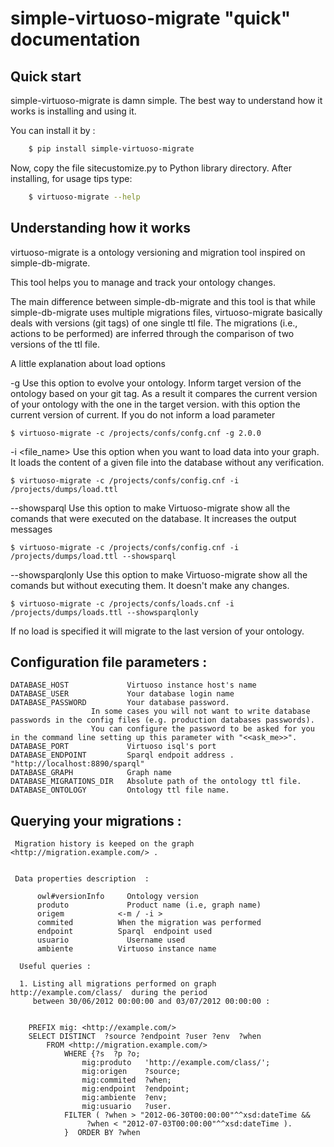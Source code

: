 # simple-virtuoso-migrate "quick" documentation 


## Quick start

simple-virtuoso-migrate is damn simple. The best way to understand how it works is installing and using it.

You can install it by :

```bash
    $ pip install simple-virtuoso-migrate
```
Now, copy the file sitecustomize.py to Python library directory. After installing, for usage tips type:

```bash
    $ virtuoso-migrate --help
```

## Understanding how it works

virtuoso-migrate is a ontology versioning and migration tool inspired on simple-db-migrate.

This tool helps you to manage and track your ontology changes.

The main difference between simple-db-migrate and this tool is that while simple-db-migrate uses multiple migrations files, virtuoso-migrate basically deals with versions (git tags) of one single ttl file. The migrations (i.e.,  actions to be performed) are inferred through the comparison of two versions of the ttl file.

A little explanation about load options

   -g  <version>   Use this option to evolve your ontology. Inform target version of the ontology based on your git tag. As a result it compares the current version of your ontology with the one in the target version.
                   with this option the current version of current.  If you do not inform a load parameter

    $ virtuoso-migrate -c /projects/confs/confg.cnf -g 2.0.0

   -i <file_name>  Use this option when you want to load data into your graph.
                   It loads the content of a given file into the database without any verification.

    $ virtuoso-migrate -c /projects/confs/config.cnf -i /projects/dumps/load.ttl


  --showsparql    Use this option to make Virtuoso-migrate show all the comands that were executed on the database. It increases the output messages

    $ virtuoso-migrate -c /projects/confs/config.cnf -i /projects/dumps/load.ttl --showsparql

  --showsparqlonly Use this option to make Virtuoso-migrate show all the comands but without executing them. It doesn't make any changes.

    $ virtuoso-migrate -c /projects/confs/loads.cnf -i /projects/dumps/loads.ttl --showsparqlonly

If no load is specified it will migrate to the last version of your ontology.

## Configuration file parameters :

    DATABASE_HOST             Virtuoso instance host's name
    DATABASE_USER             Your database login name
    DATABASE_PASSWORD         Your database password.
		              In some cases you will not want to write database passwords in the config files (e.g. production databases passwords).
		              You can configure the password to be asked for you in the command line setting up this parameter with "<<ask_me>>".
    DATABASE_PORT             Virtuoso isql's port
    DATABASE_ENDPOINT         Sparql endpoit address . "http://localhost:8890/sparql"
    DATABASE_GRAPH            Graph name
    DATABASE_MIGRATIONS_DIR   Absolute path of the ontology ttl file.
    DATABASE_ONTOLOGY         Ontology ttl file name.


## Querying your migrations :

     Migration history is keeped on the graph <http://migration.example.com/> .


     Data properties description  :

          owl#versionInfo	  Ontology version
          produto	          Product name (i.e, graph name) 
          origem            <-m / -i >
          commited	        When the migration was performed 
          endpoint          Sparql 	endpoint used 
          usuario	          Username used 
          ambiente	        Virtuoso instance name

      Useful queries :

      1. Listing all migrations performed on graph http://example.com/class/  during the period
         between 30/06/2012 00:00:00 and 03/07/2012 00:00:00 :


		PREFIX mig: <http://example.com/>
		SELECT DISTINCT  ?source ?endpoint ?user ?env  ?when 
			FROM <http://migration.example.com/> 
				WHERE {?s  ?p ?o;
					mig:produto   'http://example.com/class/';
					mig:origen    ?source;
					mig:commited  ?when;
					mig:endpoint  ?endpoint;
					mig:ambiente  ?env;
					mig:usuario   ?user.
				FILTER ( ?when > "2012-06-30T00:00:00"^^xsd:dateTime && 
					 ?when < "2012-07-03T00:00:00"^^xsd:dateTime ).
				}  ORDER BY ?when
